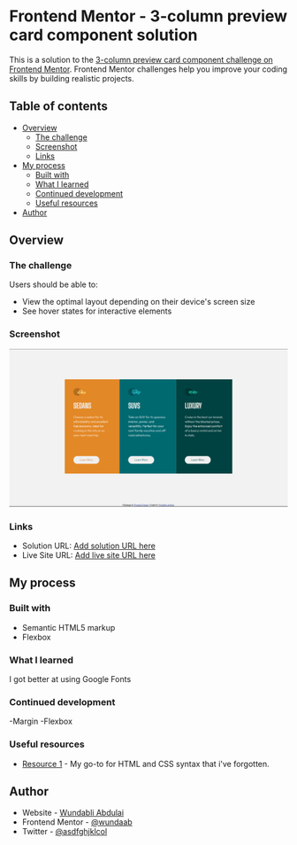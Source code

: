# Frontend Mentor - 3-column preview card component solution

This is a solution to the [3-column preview card component challenge on Frontend Mentor](https://www.frontendmentor.io/challenges/3column-preview-card-component-pH92eAR2-). Frontend Mentor challenges help you improve your coding skills by building realistic projects. 

## Table of contents

- [Overview](#overview)
  - [The challenge](#the-challenge)
  - [Screenshot](#screenshot)
  - [Links](#links)
- [My process](#my-process)
  - [Built with](#built-with)
  - [What I learned](#what-i-learned)
  - [Continued development](#continued-development)
  - [Useful resources](#useful-resources)
- [Author](#author)

## Overview

### The challenge

Users should be able to:

- View the optimal layout depending on their device's screen size
- See hover states for interactive elements

### Screenshot
![](./screenshot.jpg)

### Links

- Solution URL: [Add solution URL here](https://github.com/wundaab/3-column-preview-card/tree/main)
- Live Site URL: [Add live site URL here](https://merry-sopapillas-9b7354.netlify.app/)

## My process

### Built with

- Semantic HTML5 markup
- Flexbox

### What I learned
 I got better at using Google Fonts


### Continued development

-Margin
-Flexbox

### Useful resources

- [Resource 1](https://www.w3schools.com/) - My go-to for HTML and CSS syntax that i've forgotten.

## Author

- Website - [Wundabli Abdulai](https://www.your-site.com)
- Frontend Mentor - [@wundaab](https://www.frontendmentor.io/profile/wundaab)
- Twitter - [@asdfghjklcol](https://www.twitter.com/asdfghjklcol)
